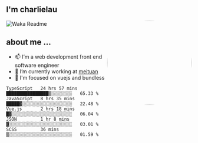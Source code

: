 
<h2>I'm charlielau</h2>
<img align='right' style="border-radius:50%" src="https://avatars1.githubusercontent.com/u/44078251?s=460&u=6b4f1c257663e44063b0b6a21c9c94f45bcfdcc7&v=4" width="230">

![Waka Readme](https://github.com/CharlieLau/charlielau/workflows/Waka%20Readme/badge.svg)

## about me ...
- 📫 I’m a web development front end software engineer
- 🔭 I’m currently working at  <a href="https://www.meituan.com">meituan</a>
- 🔭 I'm focused on vuejs and bundless

<!-- <p align="center">
  <a href="https://github.com/charlielau" class="rich-diff-level-one">
    <img src="https://github-readme-stats.vercel.app/api?username=charlielau&title_color=333&text_color=777" alt="CharlieLau" >
  </a>
</p> -->

<!--START_SECTION:waka-->
```text
TypeScript   24 hrs 57 mins  ████████████████▒░░░░░░░░   65.33 % 
JavaScript   8 hrs 35 mins   █████▓░░░░░░░░░░░░░░░░░░░   22.48 % 
Vue.js       2 hrs 18 mins   █▓░░░░░░░░░░░░░░░░░░░░░░░   06.04 % 
JSON         1 hr 8 mins     ▓░░░░░░░░░░░░░░░░░░░░░░░░   03.01 % 
SCSS         36 mins         ▒░░░░░░░░░░░░░░░░░░░░░░░░   01.59 % 
```
<!--END_SECTION:waka-->
